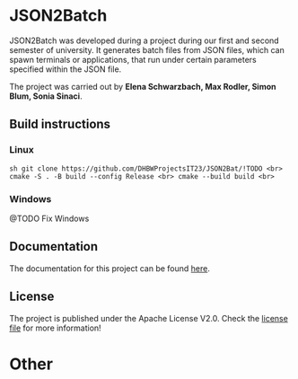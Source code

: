 
# JSON2Batch



JSON2Batch was developed during a project during our first and second
semester of university.
It generates batch files from JSON files, which can spawn terminals or 
applications, that run under certain parameters specified within the 
JSON file.

The project was carried out by **Elena Schwarzbach, Max Rodler, Simon Blum, Sonia Sinaci**.

## Build instructions

### Linux

`sh
git clone https://github.com/DHBWProjectsIT23/JSON2Bat/!TODO <br>
cmake -S . -B build --config Release <br>
cmake --build build <br>
`

### Windows

@TODO Fix Windows

## Documentation

The documentation for this project can be found 
[here](https://dhbwprojectsit23.github.io/JSON2Bat).

## License

The project is published under the Apache License V2.0.
Check the [license file](LICENSE) for more information!


# Other
